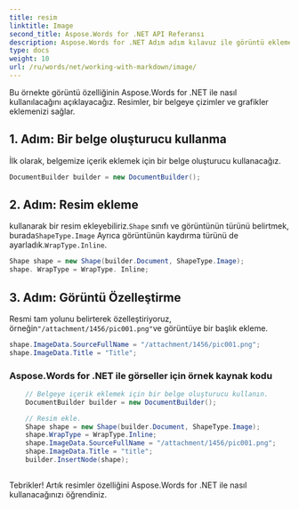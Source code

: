 ```yaml
---
title: resim
linktitle: Image
second_title: Aspose.Words for .NET API Referansı
description: Aspose.Words for .NET Adım adım kılavuz ile görüntü eklemeyi ve özelleştirmeyi öğrenin.
type: docs
weight: 10
url: /ru/words/net/working-with-markdown/image/
---
```


Bu örnekte görüntü özelliğinin Aspose.Words for .NET ile nasıl kullanılacağını açıklayacağız. Resimler, bir belgeye çizimler ve grafikler eklemenizi sağlar.

## 1. Adım: Bir belge oluşturucu kullanma

İlk olarak, belgemize içerik eklemek için bir belge oluşturucu kullanacağız.

```csharp
DocumentBuilder builder = new DocumentBuilder();
```

## 2. Adım: Resim ekleme

 kullanarak bir resim ekleyebiliriz.`Shape` sınıfı ve görüntünün türünü belirtmek, burada`ShapeType.Image` Ayrıca görüntünün kaydırma türünü de ayarladık.`WrapType.Inline`.

```csharp
Shape shape = new Shape(builder.Document, ShapeType.Image);
shape. WrapType = WrapType. Inline;
```

## 3. Adım: Görüntü Özelleştirme

 Resmi tam yolunu belirterek özelleştiriyoruz, örneğin`"/attachment/1456/pic001.png"`ve görüntüye bir başlık ekleme.

```csharp
shape.ImageData.SourceFullName = "/attachment/1456/pic001.png";
shape.ImageData.Title = "Title";
```

### Aspose.Words for .NET ile görseller için örnek kaynak kodu

```csharp
	// Belgeye içerik eklemek için bir belge oluşturucu kullanın.
	DocumentBuilder builder = new DocumentBuilder();

	// Resim ekle.
	Shape shape = new Shape(builder.Document, ShapeType.Image);
	shape.WrapType = WrapType.Inline;
	shape.ImageData.SourceFullName = "/attachment/1456/pic001.png";
	shape.ImageData.Title = "title";
	builder.InsertNode(shape);
            
```

Tebrikler! Artık resimler özelliğini Aspose.Words for .NET ile nasıl kullanacağınızı öğrendiniz.

